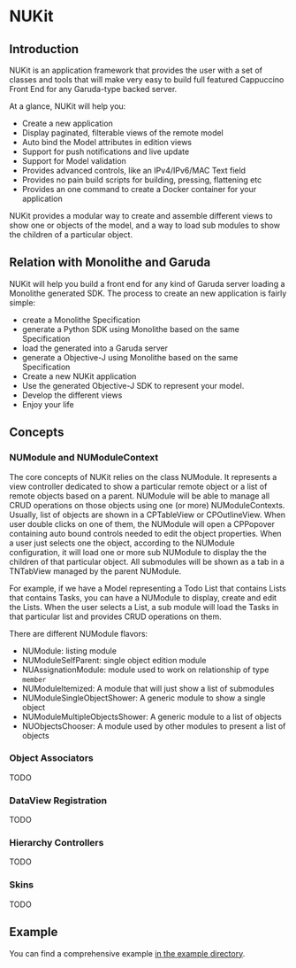 # NUKit

## Introduction

NUKit is an application framework that provides the user with a set of classes and tools that will make very easy to build full featured Cappuccino Front End for any Garuda-type backed server.

At a glance, NUKit will help you:

- Create a new application
- Display paginated, filterable views of the remote model
- Auto bind the Model attributes in edition views
- Support for push notifications and live update
- Support for Model validation
- Provides advanced controls, like an IPv4/IPv6/MAC Text field
- Provides no pain build scripts for building, pressing, flattening etc
- Provides an one command to create a Docker container for your application

NUKit provides a modular way to create and assemble different views to show one or objects of the model, and a way to load sub modules to show the children of a particular object.


## Relation with Monolithe and Garuda

NUKit will help you build a front end for any kind of Garuda server loading a Monolithe generated SDK. The process to create an new application is fairly simple:

- create a Monolithe Specification
- generate a Python SDK using Monolithe based on the same Specification
- load the generated into a Garuda server
- generate a Objective-J using Monolithe based on the same Specification
- Create a new NUKit application
- Use the generated Objective-J SDK to represent your model.
- Develop the different views
- Enjoy your life


## Concepts

### NUModule and NUModuleContext

The core concepts of NUKit relies on the class NUModule. It represents a view controller dedicated to show a particular remote object or a list of remote objects based on a parent. NUModule will be able to manage all CRUD operations on those objects using one (or more) NUModuleContexts. Usually, list of objects are shown in a CPTableView or CPOutlineView. When user double clicks on one of them, the NUModule will open a CPPopover containing auto bound controls needed to edit the object properties. When a user just selects one the object, according to the NUModule configuration, it will load one or more sub NUModule to display the the children of that particular object. All submodules will be shown as a tab in a TNTabView managed by the parent NUModule.

For example, if we have a Model representing a Todo List that contains Lists that contains Tasks, you can have a NUModule to display, create and edit the Lists. When the user selects a List, a sub module will load the Tasks in that particular list and provides CRUD operations on them.

There are different NUModule flavors:

- NUModule: listing module
- NUModuleSelfParent: single object edition module
- NUAssignationModule: module used to work on relationship of type `member`
- NUModuleItemized: A module that will just show a list of submodules
- NUModuleSingleObjectShower: A generic module to show a single object
- NUModuleMultipleObjectsShower: A generic module to a list of objects
- NUObjectsChooser: A module used by other modules to present a list of objects

### Object Associators

TODO

### DataView Registration

TODO

### Hierarchy Controllers

TODO

### Skins

TODO


## Example

You can find a comprehensive example [in the example directory](Example/README.md).
